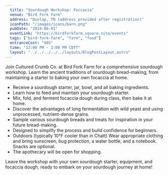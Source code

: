 ```yaml
---
  title: "Sourdough Workshop: Foccacia"
  venue: "Bird Fork Farm"
  address: "Dunlap, TN (address provided after registration)"
  iconPath: "/images/icons/barn.png"
  pubDate: "2024-06-01"
  eventLink: "https://birdforkfarm.square.site/events"
  tags: ["bird-fork-farm", "farm", "food"]
  entranceCost: "$65"
  time: "12:00 PM - 3:00 PM CDTT"
  layout: "../../../../../layouts/BlogPostLayout.astro"
---
```



Join Cultured Crumb Co. at Bird Fork Farm for a comprehensive sourdough workshop. Learn the ancient traditions of sourdough bread-making, from maintaining a starter to baking your own focaccia at home.


- Receive a sourdough starter, jar, bowl, and all baking ingredients.
- Learn how to feed and maintain your sourdough starter.
- Mix, fold, and ferment focaccia dough during class, then bake it at home.
-  Discover the advantages of long fermentation with wild yeast and using unprocessed, nutrient-dense grains.
- Sample various sourdough breads and treats for inspiration in your future bread-making.
- Designed to simplify the process and build confidence for beginners.
- Outdoors (typically 10°F cooler than in Chatt)
Wear appropriate clothing and bring sunscreen, bug protection, a water bottle, and a notebook.
Snacks are optional.
- The apothecary will be open for shopping.

Leave the workshop with your own sourdough starter, equipment, and focaccia dough, ready to embark on your sourdough journey at home!